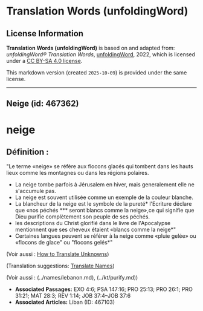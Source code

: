# Translation Words (unfoldingWord)

## License Information

**Translation Words (unfoldingWord)** is based on and adapted from: _unfoldingWord® Translation Words_, [unfoldingWord](https://unfoldingword.org/utw), 2022, which is licensed under a [CC BY-SA 4.0 license](https://creativecommons.org/licenses/by-sa/4.0/legalcode.en).

This markdown version (created `2025-10-09`) is provided under the same license.



--------------------------------

## Neige (id: 467362)

neige
=====

Définition :
------------

"Le terme «neige» se réfère aux flocons glacés qui tombent dans les hauts lieux comme les montagnes ou dans les régions polaires.

* La neige tombe parfois à Jérusalem en hiver, mais generalement elle ne s'accumule pas.
* La neige est souvent utilisée comme un exemple de la couleur blanche.
* La blancheur de la neige est le symbole de la pureté\* l'Ecriture déclare que «nos péchés \*\*\* seront blancs comme la neige»,ce qui signifie que Dieu purifie complètement son peuple de ses péchés.
* les descriptions du Christ glorifié dans le livre de l'Apocalypse mentionnent que ses cheveux étaient «blancs comme la neige\*"
* Certaines langues peuvent se référer à la neige comme «pluie gelée» ou «flocons de glace" ou "flocons gelés\*"

(Voir aussi : [How to Translate Unknowns](rc://en/ta/man/translate/translate-unknown))

(Translation suggestions: [Translate Names](rc://en/ta/man/translate/translate-names))

(Voir aussi : (../names/lebanon.md), (../kt/purify.md))

* **Associated Passages:** EXO 4:6; PSA 147:16; PRO 25:13; PRO 26:1; PRO 31:21; MAT 28:3; REV 1:14; JOB 37:4–JOB 37:6
* **Associated Articles:** Liban (ID: 467103)

